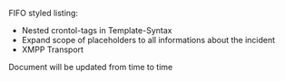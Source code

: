 FIFO styled listing:
*  Nested crontol-tags in Template-Syntax
  *  Expand scope of placeholders to all informations about the incident
*  XMPP Transport

Document will be updated from time to time
